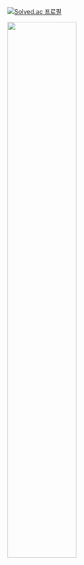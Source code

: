 [![Solved.ac
프로필](http://mazassumnida.wtf/api/v2/generate_badge?boj=wjdghks0316)](https://solved.ac/wjdghks0316)

<!--
**OhJeongHwan1/OhJeongHwan1** is a ✨ _special_ ✨ repository because its `README.md` (this file) appears on your GitHub profile.

Here are some ideas to get you started:

- 🔭 I’m currently working on ...
- 🌱 I’m currently learning ...
- 👯 I’m looking to collaborate on ...
- 🤔 I’m looking for help with ...
- 💬 Ask me about ...
- 📫 How to reach me: ...
- 😄 Pronouns: ...
- ⚡ Fun fact: ...
-->

<img src="https://github-readme-stats.vercel.app/api?username=OhJeongHwan1&show_icons=true&theme=ambient_gradient&count_private=true" width=56% />
